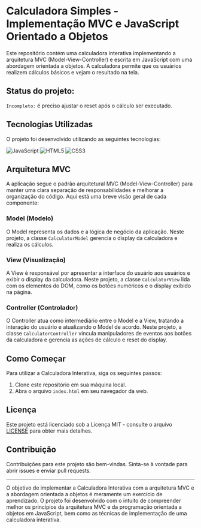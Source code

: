 # Calculadora Simples - Implementação MVC e JavaScript Orientado a Objetos

Este repositório contém uma calculadora interativa implementando a arquitetura MVC (Model-View-Controller) e escrita em JavaScript com uma abordagem orientada a objetos. A calculadora permite que os usuários realizem cálculos básicos e vejam o resultado na tela.

## Status do projeto: 
`Incompleto:` é preciso ajustar o reset após o cálculo ser executado.

## Tecnologias Utilizadas

O projeto foi desenvolvido utilizando as seguintes tecnologias:

![JavaScript](https://img.shields.io/badge/-JavaScript-F7DF1E?style=flat&logo=javascript&logoColor=white)
![HTML5](https://img.shields.io/badge/-HTML5-E34F26?style=flat&logo=html5&logoColor=white)
![CSS3](https://img.shields.io/badge/-CSS3-1572B6?style=flat&logo=css3&logoColor=white)

## Arquitetura MVC

A aplicação segue o padrão arquitetural MVC (Model-View-Controller) para manter uma clara separação de responsabilidades e melhorar a organização do código. Aqui está uma breve visão geral de cada componente:

### Model (Modelo)

O Model representa os dados e a lógica de negócio da aplicação. Neste projeto, a classe `CalculatorModel` gerencia o display da calculadora e realiza os cálculos.

### View (Visualização)

A View é responsável por apresentar a interface do usuário aos usuários e exibir o display da calculadora. Neste projeto, a classe `CalculatorView` lida com os elementos do DOM, como os botões numéricos e o display exibido na página.

### Controller (Controlador)

O Controller atua como intermediário entre o Model e a View, tratando a interação do usuário e atualizando o Model de acordo. Neste projeto, a classe `CalculatorController` vincula manipuladores de eventos aos botões da calculadora e gerencia as ações de cálculo e reset do display.

## Como Começar

Para utilizar a Calculadora Interativa, siga os seguintes passos:

1. Clone este repositório em sua máquina local.
2. Abra o arquivo `index.html` em seu navegador da web.

## Licença

Este projeto está licenciado sob a Licença MIT - consulte o arquivo [LICENSE](LICENSE) para obter mais detalhes.

## Contribuição

Contribuições para este projeto são bem-vindas. Sinta-se à vontade para abrir issues e enviar pull requests.

---

O objetivo de implementar a Calculadora Interativa com a arquitetura MVC e a abordagem orientada a objetos é meramente um exercício de aprendizado. O projeto foi desenvolvido com o intuito de compreender melhor os princípios da arquitetura MVC e da programação orientada a objetos em JavaScript, bem como as técnicas de implementação de uma calculadora interativa.
